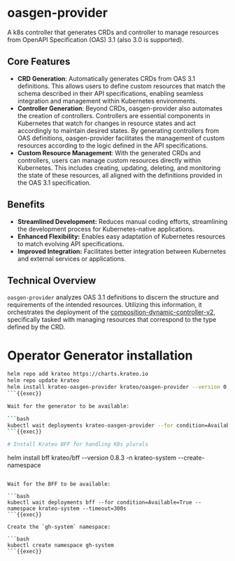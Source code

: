 # oasgen-provider
A k8s controller that generates CRDs and controller to manage resources from OpenAPI Specification (OAS) 3.1 (also 3.0 is supported).

## Core Features
- **CRD Generation**: Automatically generates CRDs from OAS 3.1 definitions. This allows users to define custom resources that match the schema described in their API specifications, enabling seamless integration and management within Kubernetes environments.
- **Controller Generation**: Beyond CRDs, oasgen-provider also automates the creation of controllers. Controllers are essential components in Kubernetes that watch for changes in resource states and act accordingly to maintain desired states. By generating controllers from OAS definitions, oasgen-provider facilitates the management of custom resources according to the logic defined in the API specifications.
- **Custom Resource Management**: With the generated CRDs and controllers, users can manage custom resources directly within Kubernetes. This includes creating, updating, deleting, and monitoring the state of these resources, all aligned with the definitions provided in the OAS 3.1 specification.

## Benefits
- **Streamlined Development:** Reduces manual coding efforts, streamlining the development process for Kubernetes-native applications.
- **Enhanced Flexibility:** Enables easy adaptation of Kubernetes resources to match evolving API specifications.
- **Improved Integration:** Facilitates better integration between Kubernetes and external services or applications.

## Technical Overview

`oasgen-provider` analyzes OAS 3.1 definitions to discern the structure and requirements of the intended resources. Utilizing this information, it orchestrates the deployment of the [composition-dynamic-controller-v2](https://github.com/krateoplatformops/composition-dynamic-controller-v2), specifically tasked with managing resources that correspond to the type defined by the CRD.


# Operator Generator installation

```bash
helm repo add krateo https://charts.krateo.io
helm repo update krateo
helm install krateo-oasgen-provider krateo/oasgen-provider --version 0.3.0 --namespace krateo-system --create-namespace 
```{{exec}}

Wait for the generator to be available:

```bash
kubectl wait deployments krateo-oasgen-provider --for condition=Available=True --namespace krateo-system --timeout=300s
```{{exec}}

# Install Krateo BFF for handling K8s plurals

```
helm install bff krateo/bff --version 0.8.3 -n krateo-system  --create-namespace 
```{{exec}}

Wait for the BFF to be available:

```bash
kubectl wait deployments bff --for condition=Available=True --namespace krateo-system --timeout=300s
```{{exec}}

Create the `gh-system` namespace:

```bash
kubectl create namespace gh-system
```{{exec}}